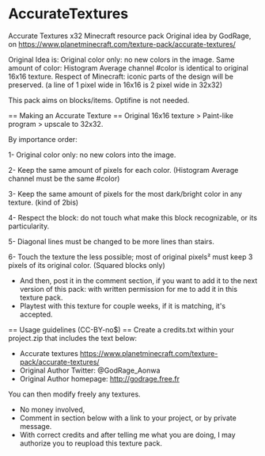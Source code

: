 # AccurateTextures
Accurate Textures x32 Minecraft resource pack
Original idea by GodRage, on https://www.planetminecraft.com/texture-pack/accurate-textures/

Original Idea is:
Original color only: no new colors in the image.
Same amount of color: Histogram Average channel #color is identical to original 16x16 texture.
Respect of Minecraft: iconic parts of the design will be preserved. (a line of 1 pixel wide in 16x16 is 2 pixel wide in 32x32)

This pack aims on blocks/items.
Optifine is not needed.


== Making an Accurate Texture ==
 Original 16x16 texture > Paint-like program > upscale to 32x32.

By importance order:

1- Original color only: no new colors into the image.
  
2- Keep the same amount of pixels for each color. (Histogram Average channel must be the same #color)

3- Keep the same amount of pixels for the most dark/bright color in any texture. (kind of 2bis)

4- Respect the block: do not touch what make this block recognizable, or its particularity.

5- Diagonal lines must be changed to be more lines than stairs.

6- Touch the texture the less possible; most of original pixels² must keep 3 pixels of its original color. (Squared blocks only)

- And then, post it in the comment section, if you want to add it to the next version of this pack: with written permission for me to add it in this texture pack.
- Playtest with this texture for couple weeks, if it is matching, it's accepted.



== Usage guidelines (CC-BY-no$) ==
Create a credits.txt within your project.zip that includes the text below:
- Accurate textures https://www.planetminecraft.com/texture-pack/accurate-textures/
- Original Author Twitter: @GodRage_Aonwa
- Original Author homepage: http://godrage.free.fr

You can then modify freely any textures.
- No money involved,
- Comment in section below with a link to your project, or by private message.
- With correct credits and after telling me what you are doing, I may authorize you to reupload this texture pack.
